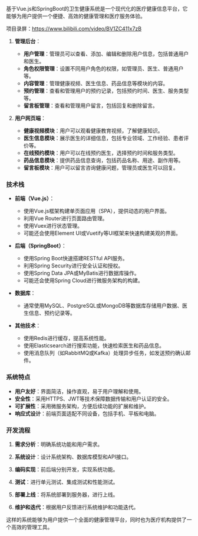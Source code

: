 ﻿基于Vue.js和SpringBoot的卫生健康系统是一个现代化的医疗健康信息平台，它能够为用户提供一个便捷、高效的健康管理和医疗服务体验。

项目录屏：https://www.bilibili.com/video/BV1ZC411x7zB

1. **管理后台**：
   - **用户管理**：管理员可以查看、添加、编辑和删除用户信息，包括普通用户和医生。
   - **角色权限管理**：设置不同用户角色的权限，如管理员、医生、普通用户等。
   - **内容管理**：管理健康视频、医生信息、药品信息等模块的内容。
   - **预约管理**：查看和管理用户的预约记录，包括预约时间、医生、服务类型等。
   - **留言板管理**：查看和管理用户留言，包括回复和删除留言。

2. **用户网页端**：
   - **健康视频模块**：用户可以观看健康教育视频，了解健康知识。
   - **医生信息模块**：展示医生的详细信息，包括专业领域、工作经验、患者评价等。
   - **在线预约模块**：用户可以在线预约医生，选择预约时间和服务类型。
   - **药品信息模块**：提供药品信息查询，包括药品名称、用途、副作用等。
   - **留言板模块**：用户可以留言咨询健康问题，管理员或医生可以回复。

### 技术栈

- **前端（Vue.js）**：
  - 使用Vue.js框架构建单页面应用（SPA），提供动态的用户界面。
  - 利用Vue Router进行页面路由管理。
  - 使用Vuex进行状态管理。
  - 可能还会使用Element UI或Vuetify等UI框架来快速构建美观的界面。

- **后端（SpringBoot）**：
  - 使用Spring Boot快速搭建RESTful API服务。
  - 利用Spring Security进行安全认证和授权。
  - 使用Spring Data JPA或MyBatis进行数据库操作。
  - 可能还会使用Spring Cloud进行微服务架构的构建。

- **数据库**：
  - 通常使用MySQL、PostgreSQL或MongoDB等数据库存储用户数据、医生信息、预约记录等。

- **其他技术**：
  - 使用Redis进行缓存，提高系统性能。
  - 使用Elasticsearch进行搜索功能，快速检索医生和药品信息。
  - 使用消息队列（如RabbitMQ或Kafka）处理异步任务，如发送预约确认邮件。

### 系统特点

- **用户友好**：界面简洁，操作直观，易于用户理解和使用。
- **安全性**：采用HTTPS、JWT等技术保障数据传输和用户认证的安全。
- **可扩展性**：采用微服务架构，方便后续功能的扩展和维护。
- **响应式设计**：前端页面适配不同设备，包括手机、平板和电脑。

### 开发流程

1. **需求分析**：明确系统功能和用户需求。
2. **系统设计**：设计系统架构、数据库模型和API接口。
3. **编码实现**：前后端分别开发，实现系统功能。
4. **测试**：进行单元测试、集成测试和性能测试。
5. **部署上线**：将系统部署到服务器，进行上线。

6. **维护和迭代**：根据用户反馈进行系统维护和功能迭代。

这样的系统能够为用户提供一个全面的健康管理平台，同时也为医疗机构提供了一个高效的管理工具。